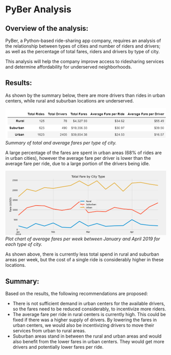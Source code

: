 # PyBer Analysis

## Overview of the analysis:
PyBer, a Python-based ride-sharing app company, requires an analysis of the relationship between types of cities and number of riders and drivers; as well as the percentage of total fares, riders and drivers by type of city.

This analysis will help the company improve access to ridesharing services and determine affordability for underserved neighborhoods.
## Results:

As shown by the summary below, there are more drivers than rides in urban centers, while rural and suburban locations are underserved.

![screenshot of summary of total and average fares per type of city](analysis/average_fares.png)
*Summary of total and average fares per type of city.*

A large percentage of the fares are spent in urban areas (68% of rides are in urban cities), however the average fare per driver is lower than the average fare per ride, due to a large portion of the drivers being idle.

![plot of fares per week in 2019 for each type of city](analysis/PyBer_fare_summary.png)
*Plot chart of average fares per week between January and April 2019 for each type of city.*

As shown above, there is currently less total spend in rural and suburban areas per week, but the cost of a single ride is considerably higher in these locations.

## Summary:

Based on the results, the following recommendations are proposed:
- There is not sufficient demand in urban centers for the available drivers, so the fares need to be reduced considerably, to incentivize more riders.
- The average fare per ride in rural centers is currently high. This could be fixed if there was a higher supply of drivers. By lowering the fares in urban centers, we would also be incentivizing drivers to move their services from urban to rural areas.
- Suburban areas stand in between the rural and urban areas and would also benefit from the lower fares in urban centers. They would get more drivers and potentially lower fares per ride.